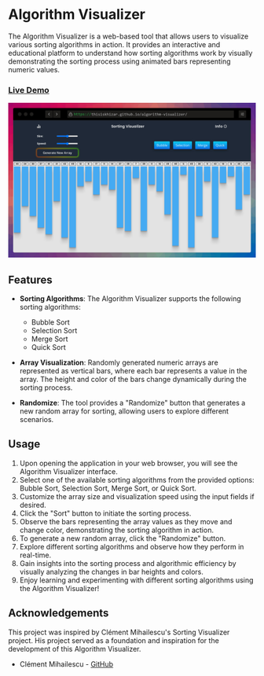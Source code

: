 # Algorithm Visualizer

The Algorithm Visualizer is a web-based tool that allows users to visualize various sorting algorithms in action. It provides an interactive and educational platform to understand how sorting algorithms work by visually demonstrating the sorting process using animated bars representing numeric values.

### [Live Demo](https://thisiskhizar.github.io/algorithm-visualizer/)

<img src="screenshot.jpeg" />

## Features

- **Sorting Algorithms**: The Algorithm Visualizer supports the following sorting algorithms:
  - Bubble Sort
  - Selection Sort
  - Merge Sort
  - Quick Sort

- **Array Visualization**: Randomly generated numeric arrays are represented as vertical bars, where each bar represents a value in the array. The height and color of the bars change dynamically during the sorting process.

- **Randomize**: The tool provides a "Randomize" button that generates a new random array for sorting, allowing users to explore different scenarios.

## Usage
1. Upon opening the application in your web browser, you will see the Algorithm Visualizer interface.
2. Select one of the available sorting algorithms from the provided options: Bubble Sort, Selection Sort, Merge Sort, or Quick Sort.
3. Customize the array size and visualization speed using the input fields if desired.
4. Click the "Sort" button to initiate the sorting process.
5. Observe the bars representing the array values as they move and change color, demonstrating the sorting algorithm in action.
6. To generate a new random array, click the "Randomize" button.
7. Explore different sorting algorithms and observe how they perform in real-time.
8. Gain insights into the sorting process and algorithmic efficiency by visually analyzing the changes in bar heights and colors.
9. Enjoy learning and experimenting with different sorting algorithms using the Algorithm Visualizer!

## Acknowledgements
This project was inspired by Clément Mihailescu's Sorting Visualizer project. His project served as a foundation and inspiration for the development of this Algorithm Visualizer.
- Clément Mihailescu - [GitHub](https://github.com/clementmihailescu)
